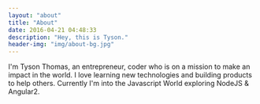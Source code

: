 ```yaml
---
layout: "about"
title: "About"
date: 2016-04-21 04:48:33
description: "Hey, this is Tyson."
header-img: "img/about-bg.jpg"
---
```


I'm Tyson Thomas, an entrepreneur, coder who is on a mission to make an impact in the world. I love learning new technologies and building products to help others. Currently I'm into the Javascript World exploring NodeJS & Angular2.
